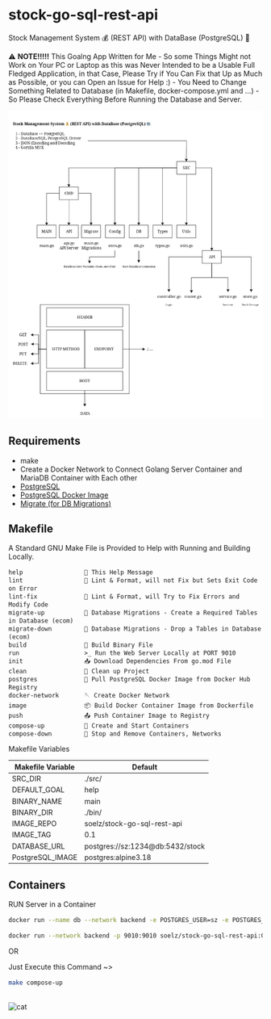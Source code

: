 # stock-go-sql-rest-api

Stock Management System 💰 (REST API) with DataBase (PostgreSQL) 🐘

⚠️ **NOTE!!!!!** This Goalng App Written for Me - So some Things Might not Work on Your PC or Laptop as this was Never Intended to be a Usable Full Fledged Application, in that Case, Please Try if You Can Fix that Up as Much as Possible, or you can Open an Issue for Help :) - You Need to Change Something Related to Database (in Makefile, docker-compose.yml and ...) - So Please Check Everything Before Running the Database and Server.

<img src="diagram0.png" width="850px">

## Requirements

- make
- Create a Docker Network to Connect Golang Server Container and MariaDB Container with Each other
- [PostgreSQL](https://www.postgresql.org/)
- [PostgreSQL Docker Image](https://hub.docker.com/_/postgres)
- [Migrate (for DB Migrations)](https://github.com/golang-migrate/migrate/tree/v4.17.0/cmd/migrate)

## Makefile

A Standard GNU Make File is Provided to Help with Running and Building Locally.

```text
help                 💬 This Help Message
lint                 🔎 Lint & Format, will not Fix but Sets Exit Code on Error
lint-fix             📜 Lint & Format, will Try to Fix Errors and Modify Code
migrate-up           🔺 Database Migrations - Create a Required Tables in Database (ecom)
migrate-down         🔻 Database Migrations - Drop a Tables in Database (ecom)
build                🔨 Build Binary File
run                  >_ Run the Web Server Locally at PORT 9010
init                 📥 Download Dependencies From go.mod File
clean                🧹 Clean up Project
postgres             🐘 Pull PostgreSQL Docker Image from Docker Hub Registry
docker-network       🪡 Create Docker Network
image                📦 Build Docker Container Image from Dockerfile
push                 📤 Push Container Image to Registry
compose-up           🧷 Create and Start Containers
compose-down         🧼 Stop and Remove Containers, Networks
```

Makefile Variables

| Makefile Variable | Default                          |
| ----------------- | -------------------------------- |
| SRC_DIR           | ./src/                           |
| DEFAULT_GOAL      | help                             |
| BINARY_NAME       | main                             |
| BINARY_DIR        | ./bin/                           |
| IMAGE_REPO        | soelz/stock-go-sql-rest-api      |
| IMAGE_TAG         | 0.1                              |
| DATABASE_URL      | postgres://sz:1234@db:5432/stock |
| PostgreSQL_IMAGE  | postgres:alpine3.18              |

## Containers

RUN Server in a Container

```bash
docker run --name db --network backend -e POSTGRES_USER=sz -e POSTGRES_PASSWORD=1234 -e POSTGRES_DB=stock -p 5432:5432 postgres:alpine3.18
```

```bash
docker run --network backend -p 9010:9010 soelz/stock-go-sql-rest-api:0.1
```

OR

Just Execute this Command ~>

```bash
make compose-up
```

<br>![cat](https://github-production-user-asset-6210df.s3.amazonaws.com/62666332/253642655-0438a9e1-d47d-4570-873c-5ddd59f46e9e.svg)</br>
